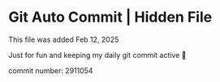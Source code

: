 # Git Auto Commit | Hidden File

This file was added Feb 12, 2025

Just for fun and keeping my daily git commit active 🤪

commit number: 2911054
